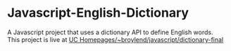# Javascript-English-Dictionary
A Javascript project that uses a dictionary API to define English words.   
This project is live at [UC Homepages/~broylend/javascript/dictionary-final](https://homepages.uc.edu/~broylend/javascript/dictionary-final/index.html)
